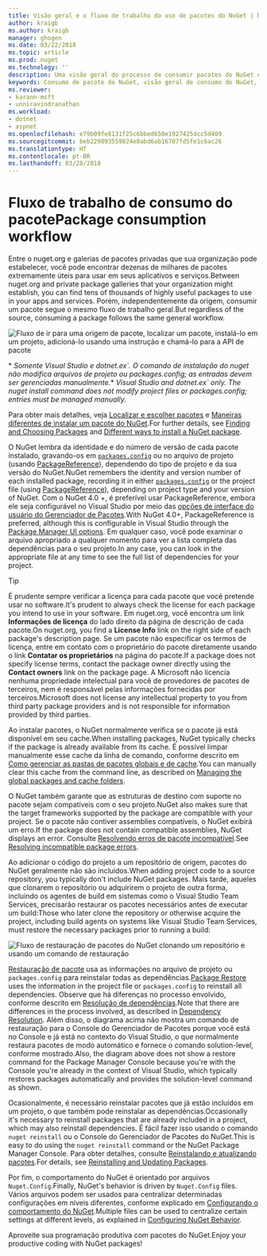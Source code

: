 ```yaml
---
title: Visão geral e o fluxo de trabalho do uso de pacotes do NuGet | Microsoft Docs
author: kraigb
ms.author: kraigb
manager: ghogen
ms.date: 03/22/2018
ms.topic: article
ms.prod: nuget
ms.technology: ''
description: Uma visão geral do processo de consumir pacotes do NuGet em um projeto, com links para outras partes específicas do processo.
keywords: Consumo de pacote do NuGet, visão geral de consumo do NuGet, fluxo de trabalho de consumo do NuGet, fluxo de trabalho de consumo do pacote, visão geral de consumo do pacote
ms.reviewer:
- karann-msft
- unniravindranathan
ms.workload:
- dotnet
- aspnet
ms.openlocfilehash: e79b09fe8131f25c6bbed650e1927425dcc5d409
ms.sourcegitcommit: beb229893559824e8abd6ab16707fd5fe1c6ac26
ms.translationtype: HT
ms.contentlocale: pt-BR
ms.lasthandoff: 03/28/2018
---
```

# <a name="package-consumption-workflow"></a><span data-ttu-id="4b00c-104">Fluxo de trabalho de consumo do pacote</span><span class="sxs-lookup"><span data-stu-id="4b00c-104">Package consumption workflow</span></span>

<span data-ttu-id="4b00c-105">Entre o nuget.org e galerias de pacotes privadas que sua organização pode estabelecer, você pode encontrar dezenas de milhares de pacotes extremamente úteis para usar em seus aplicativos e serviços.</span><span class="sxs-lookup"><span data-stu-id="4b00c-105">Between nuget.org and private package galleries that your organization might establish, you can find tens of thousands of highly useful packages to use in your apps and services.</span></span> <span data-ttu-id="4b00c-106">Porém, independentemente da origem, consumir um pacote segue o mesmo fluxo de trabalho geral.</span><span class="sxs-lookup"><span data-stu-id="4b00c-106">But regardless of the source, consuming a package follows the same general workflow.</span></span>

![Fluxo de ir para uma origem de pacote, localizar um pacote, instalá-lo em um projeto, adicioná-lo usando uma instrução e chamá-lo para a API de pacote](media/Overview-01-GeneralFlow.png)

<span data-ttu-id="4b00c-108">\* _Somente Visual Studio e dotnet.ex\`. O comando de instalação do nuget não modifica arquivos de projeto ou packages.config; as entradas devem ser gerenciadas manualmente._</span><span class="sxs-lookup"><span data-stu-id="4b00c-108">\* _Visual Studio and dotnet.ex\` only. The nuget install command does not modify project files or packages.config; entries must be managed manually._</span></span>

<span data-ttu-id="4b00c-109">Para obter mais detalhes, veja [Localizar e escolher pacotes](../consume-packages/finding-and-choosing-packages.md) e [Maneiras diferentes de instalar um pacote do NuGet](ways-to-install-a-package.md).</span><span class="sxs-lookup"><span data-stu-id="4b00c-109">For further details, see [Finding and Choosing Packages](../consume-packages/finding-and-choosing-packages.md) and [Different ways to install a NuGet package](ways-to-install-a-package.md).</span></span>

<span data-ttu-id="4b00c-110">O NuGet lembra da identidade e do número de versão de cada pacote instalado, gravando-os em [`packages.config`](../reference/packages-config.md) ou no arquivo de projeto (usando [PackageReference](../consume-packages/package-references-in-project-files.md)), dependendo do tipo de projeto e da sua versão do NuGet.</span><span class="sxs-lookup"><span data-stu-id="4b00c-110">NuGet remembers the identity and version number of each installed package, recording it in either [`packages.config`](../reference/packages-config.md) or the project file (using [PackageReference](../consume-packages/package-references-in-project-files.md)), depending on project type and your version of NuGet.</span></span> <span data-ttu-id="4b00c-111">Com o NuGet 4.0 +, é preferível usar PackageReference, embora ele seja configurável no Visual Studio por meio das [opções de interface do usuário do Gerenciador de Pacotes](../tools/package-manager-ui.md).</span><span class="sxs-lookup"><span data-stu-id="4b00c-111">With NuGet 4.0+, PackageReference is preferred, although this is configurable in Visual Studio through the [Package Manager UI options](../tools/package-manager-ui.md).</span></span> <span data-ttu-id="4b00c-112">Em qualquer caso, você pode examinar o arquivo apropriado a qualquer momento para ver a lista completa das dependências para o seu projeto.</span><span class="sxs-lookup"><span data-stu-id="4b00c-112">In any case, you can look in the appropriate file at any time to see the full list of dependencies for your project.</span></span>

> [!Tip]
> <span data-ttu-id="4b00c-113">É prudente sempre verificar a licença para cada pacote que você pretende usar no software.</span><span class="sxs-lookup"><span data-stu-id="4b00c-113">It's prudent to always check the license for each package you intend to use in your software.</span></span> <span data-ttu-id="4b00c-114">Em nuget.org, você encontra um link **Informações de licença** do lado direito da página de descrição de cada pacote.</span><span class="sxs-lookup"><span data-stu-id="4b00c-114">On nuget.org, you find a **License Info** link on the right side of each package's description page.</span></span> <span data-ttu-id="4b00c-115">Se um pacote não especificar os termos de licença, entre em contato com o proprietário do pacote diretamente usando o link **Contatar os proprietários** na página do pacote.</span><span class="sxs-lookup"><span data-stu-id="4b00c-115">If a package does not specify license terms, contact the package owner directly using the **Contact owners** link on the package page.</span></span> <span data-ttu-id="4b00c-116">A Microsoft não licencia nenhuma propriedade intelectual para você de provedores de pacotes de terceiros, nem é responsável pelas informações fornecidas por terceiros.</span><span class="sxs-lookup"><span data-stu-id="4b00c-116">Microsoft does not license any intellectual property to you from third party package providers and is not responsible for information provided by third parties.</span></span>

<span data-ttu-id="4b00c-117">Ao instalar pacotes, o NuGet normalmente verifica se o pacote já está disponível em seu cache.</span><span class="sxs-lookup"><span data-stu-id="4b00c-117">When installing packages, NuGet typically checks if the package is already available from its cache.</span></span> <span data-ttu-id="4b00c-118">É possível limpar manualmente esse cache da linha de comando, conforme descrito em [Como gerenciar as pastas de pacotes globais e de cache](../consume-packages/managing-the-global-packages-and-cache-folders.md).</span><span class="sxs-lookup"><span data-stu-id="4b00c-118">You can manually clear this cache from the command line, as described on [Managing the global packages and cache folders](../consume-packages/managing-the-global-packages-and-cache-folders.md).</span></span>

<span data-ttu-id="4b00c-119">O NuGet também garante que as estruturas de destino com suporte no pacote sejam compatíveis com o seu projeto.</span><span class="sxs-lookup"><span data-stu-id="4b00c-119">NuGet also makes sure that the target frameworks supported by the package are compatible with your project.</span></span> <span data-ttu-id="4b00c-120">Se o pacote não contiver assemblies compatíveis, o NuGet exibirá um erro.</span><span class="sxs-lookup"><span data-stu-id="4b00c-120">If the package does not contain compatible assemblies, NuGet displays an error.</span></span> <span data-ttu-id="4b00c-121">Consulte [Resolvendo erros de pacote incompatível](dependency-resolution.md#resolving-incompatible-package-errors).</span><span class="sxs-lookup"><span data-stu-id="4b00c-121">See [Resolving incompatible package errors](dependency-resolution.md#resolving-incompatible-package-errors).</span></span>

<span data-ttu-id="4b00c-122">Ao adicionar o código do projeto a um repositório de origem, pacotes do NuGet geralmente não são incluídos.</span><span class="sxs-lookup"><span data-stu-id="4b00c-122">When adding project code to a source repository, you typically don't include NuGet packages.</span></span> <span data-ttu-id="4b00c-123">Mais tarde, aqueles que clonarem o repositório ou adquirirem o projeto de outra forma, incluindo os agentes de build em sistemas como o Visual Studio Team Services, precisarão restaurar os pacotes necessários antes de executar um build:</span><span class="sxs-lookup"><span data-stu-id="4b00c-123">Those who later clone the repository or otherwise acquire the project, including build agents on systems like Visual Studio Team Services, must restore the necessary packages prior to running a build:</span></span>

![Fluxo de restauração de pacotes do NuGet clonando um repositório e usando um comando de restauração](media/Overview-02-RestoreFlow.png)

<span data-ttu-id="4b00c-125">[Restauração de pacote](../consume-packages/package-restore.md) usa as informações no arquivo de projeto ou `packages.config` para reinstalar todas as dependências.</span><span class="sxs-lookup"><span data-stu-id="4b00c-125">[Package Restore](../consume-packages/package-restore.md) uses the information in the project file or `packages.config` to reinstall all dependencies.</span></span> <span data-ttu-id="4b00c-126">Observe que há diferenças no processo envolvido, conforme descrito em [Resolução de dependências](../consume-packages/dependency-resolution.md).</span><span class="sxs-lookup"><span data-stu-id="4b00c-126">Note that there are differences in the process involved, as described in [Dependency Resolution](../consume-packages/dependency-resolution.md).</span></span> <span data-ttu-id="4b00c-127">Além disso, o diagrama acima não mostra um comando de restauração para o Console do Gerenciador de Pacotes porque você está no Console e já está no contexto do Visual Studio, o que normalmente restaura pacotes de modo automático e fornece o comando solution-level, conforme mostrado.</span><span class="sxs-lookup"><span data-stu-id="4b00c-127">Also, the diagram above does not show a restore command for the Package Manager Console because you're with the Console you're already in the context of Visual Studio, which typically restores packages automatically and provides the solution-level command as shown.</span></span>

<span data-ttu-id="4b00c-128">Ocasionalmente, é necessário reinstalar pacotes que já estão incluídos em um projeto, o que também pode reinstalar as dependências.</span><span class="sxs-lookup"><span data-stu-id="4b00c-128">Occasionally it's necessary to reinstall packages that are already included in a project, which may also reinstall dependencies.</span></span> <span data-ttu-id="4b00c-129">É fácil fazer isso usando o comando `nuget reinstall` ou o Console do Gerenciador de Pacotes do NuGet.</span><span class="sxs-lookup"><span data-stu-id="4b00c-129">This is easy to do using the `nuget reinstall` command or the NuGet Package Manager Console.</span></span> <span data-ttu-id="4b00c-130">Para obter detalhes, consulte [Reinstalando e atualizando pacotes](../consume-packages/reinstalling-and-updating-packages.md).</span><span class="sxs-lookup"><span data-stu-id="4b00c-130">For details, see [Reinstalling and Updating Packages](../consume-packages/reinstalling-and-updating-packages.md).</span></span>

<span data-ttu-id="4b00c-131">Por fim, o comportamento do NuGet é orientado por arquivos `Nuget.Config`.</span><span class="sxs-lookup"><span data-stu-id="4b00c-131">Finally, NuGet's behavior is driven by `Nuget.Config` files.</span></span> <span data-ttu-id="4b00c-132">Vários arquivos podem ser usados para centralizar determinadas configurações em níveis diferentes, conforme explicado em [Configurando o comportamento do NuGet](../consume-packages/configuring-nuget-behavior.md).</span><span class="sxs-lookup"><span data-stu-id="4b00c-132">Multiple files can be used to centralize certain settings at different levels, as explained in [Configuring NuGet Behavior](../consume-packages/configuring-nuget-behavior.md).</span></span>

<span data-ttu-id="4b00c-133">Aproveite sua programação produtiva com pacotes do NuGet.</span><span class="sxs-lookup"><span data-stu-id="4b00c-133">Enjoy your productive coding with NuGet packages!</span></span>
